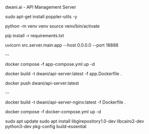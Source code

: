 dwani.ai - API Management Server


sudo apt-get install poppler-utils -y

python -m venv venv
source venv/bin/activate


pip install -r requirements.txt


uvicorn src.server.main:app --host 0.0.0.0 --port 18888 

--

docker compose -f app-compose.yml up -d


docker build -t dwani/api-server:latest -f app.Dockerfile .

docker push dwani/api-server:latest


--


docker build -t dwani/api-server-nginx:latest -f Dockerfile .

 docker compose -f docker-compose.yml  up -d

<!-- 
docker run  --env-file .env -p 80:80 dwani/api-server:latest
DOCKER_BUILDKIT=1 docker build -t slabstech/dwani-api-server .


uvicorn src.app.main:app --host 0.0.0.0 --port 8000


docker build -t dwani/api-server:latest -f Dockerfile .


docker run  --env-file .env dwani/api-server:latest
-->


sudo apt update
sudo apt install libgirepository1.0-dev libcairo2-dev python3-dev pkg-config build-essential
